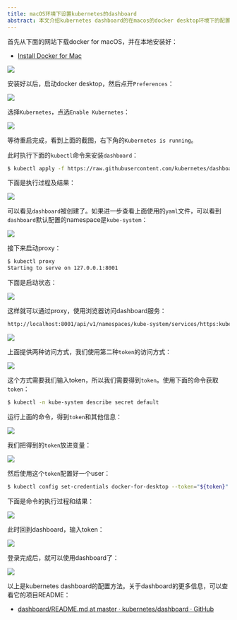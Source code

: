 ```yaml
---
title: macOS环境下设置kubernetes的dashboard
abstract: 本文介绍kubernetes dashboard的在macos的docker desktop环境下的配置方法。
---
```


 


首先从下面的网站下载docker for macOS，并在本地安装好：

* [Install Docker for Mac](https://docs.docker.com/v17.12/docker-for-mac/install/)

![](https://raw.githubusercontent.com/liweinan/blogpic2019_ii/master/sep25/9B02E455-F8FA-4849-9A4F-FB79E3BD78AA.png)

安装好以后，启动docker desktop，然后点开`Preferences`：

![](https://raw.githubusercontent.com/liweinan/blogpic2019_ii/master/sep25/D52B30A7-F4AF-44CD-A860-0DF725B22B8A.png)

选择`Kubernetes`，点选`Enable Kubernetes`：

![](https://raw.githubusercontent.com/liweinan/blogpic2019_ii/master/sep25/880127AD-DC7B-4590-BB11-C0FA1D446624.png)

等待重启完成，看到上面的截图，右下角的`Kubernetes is running`。

此时执行下面的`kubectl`命令来安装`dashboard`：

```bash
$ kubectl apply -f https://raw.githubusercontent.com/kubernetes/dashboard/v1.10.1/src/deploy/recommended/kubernetes-dashboard.yaml
```

下面是执行过程及结果：

![](https://raw.githubusercontent.com/liweinan/blogpic2019_ii/master/sep25/70AC9F5F-EC30-41C5-9956-E05707909E1D.png)

可以看见`dashboard`被创建了。如果进一步查看上面使用的`yaml`文件，可以看到`dashboard`默认配置的namespace是`kube-system`：

![](https://raw.githubusercontent.com/liweinan/blogpic2019_ii/master/sep25/3E160FCB-7626-4375-9D5A-D81BBD90B096.png)

接下来启动proxy：

```bash
$ kubectl proxy
Starting to serve on 127.0.0.1:8001
```

下面是启动状态：

![](https://raw.githubusercontent.com/liweinan/blogpic2019_ii/master/sep25/3C20ACB2-4056-49B4-B2FD-4040D1768A52.png)

这样就可以通过proxy，使用浏览器访问dashboard服务：

```txt
http://localhost:8001/api/v1/namespaces/kube-system/services/https:kubernetes-dashboard:/proxy/#!/login
```

![](https://raw.githubusercontent.com/liweinan/blogpic2019_ii/master/sep25/B310BF37-BCB3-4A4E-8DDA-D112CC0DE65C.png)

上面提供两种访问方式，我们使用第二种`token`的访问方式：

![](https://raw.githubusercontent.com/liweinan/blogpic2019_ii/master/sep25/F8B029A9-AAF6-439D-B4CF-17EFEFA115AD.png)

这个方式需要我们输入token，所以我们需要得到`token`。使用下面的命令获取`token`：

```bash
$ kubectl -n kube-system describe secret default
```

运行上面的命令，得到`token`和其他信息：

![](https://raw.githubusercontent.com/liweinan/blogpic2019_ii/master/sep25/7DBB8D60-F9B6-4709-A1E8-9E18310B2AA7.png)

我们把得到的`token`放进变量：

![](https://raw.githubusercontent.com/liweinan/blogpic2019_ii/master/sep25/77B051DF-70F5-45F6-900B-B2F865E82802.png)

然后使用这个`token`配置好一个user：

```bash
$ kubectl config set-credentials docker-for-desktop --token="${token}"
```

下面是命令的执行过程和结果：

![](https://raw.githubusercontent.com/liweinan/blogpic2019_ii/master/sep25/325EFC2F-FC28-4BA6-88BA-D5C2F65DD549.png)

此时回到dashboard，输入token：

![](https://raw.githubusercontent.com/liweinan/blogpic2019_ii/master/sep25/797FF9B7-D7C4-46C2-8DF1-4CAE8E696145.png)

登录完成后，就可以使用dashboard了：

![](https://raw.githubusercontent.com/liweinan/blogpic2019_ii/master/sep25/5A65D221-FEBF-4EC1-8658-AE8FFF070590.png)

以上是kubernetes dashboard的配置方法。关于dashboard的更多信息，可以查看它的项目README：

* [dashboard/README.md at master · kubernetes/dashboard · GitHub](https://github.com/kubernetes/dashboard/blob/master/README.md)


